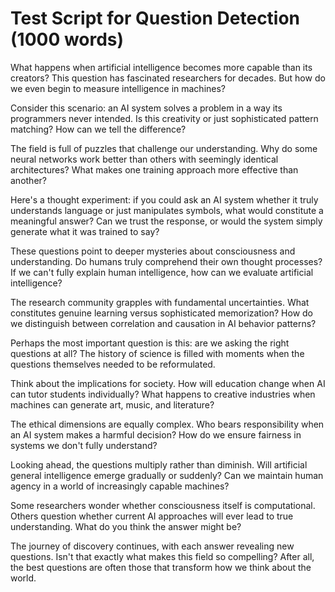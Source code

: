 # Test Script for Question Detection (1000 words)

What happens when artificial intelligence becomes more capable than its creators? This question has fascinated researchers for decades. But how do we even begin to measure intelligence in machines?

Consider this scenario: an AI system solves a problem in a way its programmers never intended. Is this creativity or just sophisticated pattern matching? How can we tell the difference?

The field is full of puzzles that challenge our understanding. Why do some neural networks work better than others with seemingly identical architectures? What makes one training approach more effective than another?

Here's a thought experiment: if you could ask an AI system whether it truly understands language or just manipulates symbols, what would constitute a meaningful answer? Can we trust the response, or would the system simply generate what it was trained to say?

These questions point to deeper mysteries about consciousness and understanding. Do humans truly comprehend their own thought processes? If we can't fully explain human intelligence, how can we evaluate artificial intelligence?

The research community grapples with fundamental uncertainties. What constitutes genuine learning versus sophisticated memorization? How do we distinguish between correlation and causation in AI behavior patterns?

Perhaps the most important question is this: are we asking the right questions at all? The history of science is filled with moments when the questions themselves needed to be reformulated.

Think about the implications for society. How will education change when AI can tutor students individually? What happens to creative industries when machines can generate art, music, and literature?

The ethical dimensions are equally complex. Who bears responsibility when an AI system makes a harmful decision? How do we ensure fairness in systems we don't fully understand?

Looking ahead, the questions multiply rather than diminish. Will artificial general intelligence emerge gradually or suddenly? Can we maintain human agency in a world of increasingly capable machines?

Some researchers wonder whether consciousness itself is computational. Others question whether current AI approaches will ever lead to true understanding. What do you think the answer might be?

The journey of discovery continues, with each answer revealing new questions. Isn't that exactly what makes this field so compelling? After all, the best questions are often those that transform how we think about the world.
